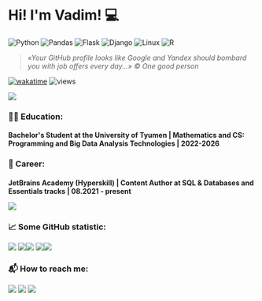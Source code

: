 # Hi! I'm Vadim! :computer:

![Python](https://img.shields.io/badge/Python-FFD43B?style=for-the-badge&logo=python&logoColor=blue)
![Pandas](https://img.shields.io/badge/Pandas-2C2D72?style=for-the-badge&logo=pandas&logoColor=white)
![Flask](https://camo.githubusercontent.com/9dba3de3e1f156e64977675a58069488ee4550ad887bbd56283ec3fa1dc45c57/68747470733a2f2f696d672e736869656c64732e696f2f62616467652f2d666c61736b2d3030303030303f6c6f676f3d466c61736b267374796c653d666f722d7468652d6261646765266c6f676f436f6c6f723d7768697465)
![Django](https://camo.githubusercontent.com/5ebc8bbbe9179d0121ed4e660ca60fd4e8e90e4d6ff1a44ca81ab8e6d915ca96/68747470733a2f2f696d672e736869656c64732e696f2f62616467652f2d446a616e676f2d3039324532303f6c6f676f3d446a616e676f267374796c653d666f722d7468652d6261646765266c6f676f436f6c6f723d7768697465)
![Linux](https://camo.githubusercontent.com/d40d6f0509d60cce1c08408421569b50557015f8490aea945dd26ca496b96bd9/68747470733a2f2f696d672e736869656c64732e696f2f62616467652f2d4c696e75782d4643433632343f6c6f676f3d4c696e7578267374796c653d666f722d7468652d6261646765266c6f676f436f6c6f723d626c61636b)
![R](https://img.shields.io/badge/R-276DC3?style=for-the-badge&logo=r&logoColor=white)

> <em>«Your GitHub profile looks like Google and Yandex should bombard you with job offers every day...» © One good person </em>

[![wakatime](https://wakatime.com/badge/user/8daeecdc-e839-4a40-9f7e-0c21bb4dc1fa.svg)](https://wakatime.com/@8daeecdc-e839-4a40-9f7e-0c21bb4dc1fa)
![views](https://komarev.com/ghpvc/?username=h4cktivist)


![](https://www.codewars.com/users/h4cktivist/badges/small)


### 👨‍🎓 Education:
<h4>
Bachelor's Student at the University of Tyumen | Mathematics and CS: Programming and Big Data Analysis Technologies | 2022-2026
</h4>

  
### :office: Career:
<h4>

JetBrains Academy (Hyperskill) | Content Author at SQL & Databases and Essentials tracks | 08.2021 - present
 
<a href="https://www.linkedin.com/in/vadim-popov-810303248/"><img src="https://img.shields.io/badge/LinkedIn-0077B5?style=for-the-badge&logo=linkedin&logoColor=white"/></a>
  
</h4>

  
### :chart_with_upwards_trend: Some GitHub statistic:

![](https://github-profile-summary-cards.vercel.app/api/cards/profile-details?username=h4cktivist&theme=github_dark)
![](https://github-profile-summary-cards.vercel.app/api/cards/repos-per-language?username=h4cktivist&theme=github_dark)![](https://github-profile-summary-cards.vercel.app/api/cards/most-commit-language?username=h4cktivist&theme=github_dark)
![](https://github-profile-summary-cards.vercel.app/api/cards/stats?username=h4cktivist&theme=github_dark)![](https://github-profile-summary-cards.vercel.app/api/cards/productive-time?username=h4cktivist&theme=github_dark)

### 📬 How to reach me:
<a href="mailto:popovvadim0605@gmail.com"><img src="https://img.shields.io/badge/Gmail-D14836?style=for-the-badge&logo=gmail&logoColor=white"/></a>
<a href="https://t.me/h4cktiv1st"><img src="https://img.shields.io/badge/Telegram-00B2FF?style=for-the-badge&logo=messenger&logoColor=white"/></a>
<a href="https://vk.com/h4cktivist"><img src="https://img.shields.io/badge/вконтакте-%232E87FB.svg?&style=for-the-badge&logo=vk&logoColor=white"/></a>
